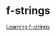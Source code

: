 # f-strings

[Learning f-strings](https://www.geeksforgeeks.org/python/formatted-string-literals-f-strings-python/)



